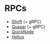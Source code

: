 # RPCs

* [Shyft](https://shyft.to/) (+ gRPC)
* [Quasar](https://discord.gg/quasarlabs) (+ gRPC)&#x20;
* [QuickNode](https://www.quicknode.com/?via=rudearb)
* [Helius](https://www.helius.dev/solana-rpc-nodes)

